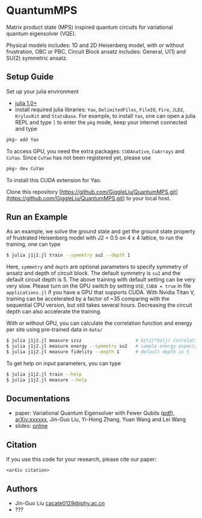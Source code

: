 # QuantumMPS
Matrix product state (MPS) inspired quantum circuits for variational quantum eigensolver (VQE).

Physical models includes: 1D and 2D Heisenberg model, with or without frustration, OBC or PBC,
Circuit Block ansatz includes: General, U(1) and SU(2) symmetric ansatz.

## Setup Guide
Set up your julia environment

* [julia 1.0+](https://julialang.org/)
* install required julia libraries: `Yao`, `DelimitedFiles`, `FileIO`, `Fire`, `JLD2`, `KrylovKit` and `StatsBase`. For example, to install `Yao`,
one can open a julia REPL and type `]` to enter the `pkg` mode, keep your internet connected and type
```julia console
pkg> add Yao
```

To access GPU, you need the extra packages: `CUDAnative`, `CuArrays` and `CuYao`.
Since `CuYao` has not been registered yet, please use
```julia console
pkg> dev CuYao
```
To install this CUDA extension for Yao.

Clone this repository [https://github.com/GiggleLiu/QuantumMPS.git](https://github.com/GiggleLiu/QuantumMPS.git) to your local host.

## Run an Example
As an example, we solve the ground state and get the ground state property of frustrated Heisenberg model with J2 = 0.5 on 4 x 4 lattice,
to run the training, one can type
```bash
$ julia j1j2.jl train --symmetry su2 --depth 1
```
Here, `symmetry` and `depth` are optional parameters to specify symmetry of ansatz and depth of circuit block.
The default symmetry is `su2` and the default circuit depth is 5.
The above training with default setting can be very very slow. Please turn on the GPU switch by setting `USE_CUDA = true` in file `applications.jl` if you have a GPU that supports CUDA. With Nvidia Titan V, training can be accelerated by a factor of ~35 comparing with the sequential CPU version, but still takes several hours. Decreasing the circuit depth can also accelerate the training.

With or without GPU, you can calculate the correlation function and energy per site using pre-trained data in `data/`
```bash
$ julia j1j2.jl measure szsz                    # Sz(i)*Sz(j) correlation matrix
$ julia j1j2.jl measure energy --symmetry su2   # sample energy expectation value
$ julia j1j2.jl measure fidelity --depth 1      # default depth is 5
```

To get help on input parameters, you can type
```bash
$ julia j1j2.jl train --help
$ julia j1j2.jl measure --help
```

## Documentations

* paper: Variational Quantum Eigensolver with Fewer Qubits ([pdf]()), [arXiv:xxxxxx](https://arxiv.org/abs/xxxxxx), Jin-Guo Liu, Yi-Hong Zhang, Yuan Wang and Lei Wang
* slides: [online]()

## Citation

If you use this code for your research, please cite our paper:

```
<arXiv citation>
```

## Authors
* Jin-Guo Liu <cacate0129@iphy.ac.cn>
* ???
